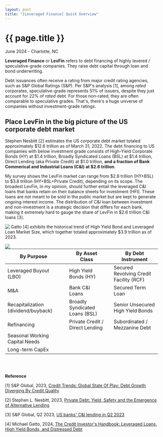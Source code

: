 ```yaml
---
layout: post
title: "[Leveraged Finance] Quick Overview"
---
```


{{ page.title }}
================

<p class="meta">June 2024 - Charlotte, NC</p>

**Leveraged Finance** or **LevFin** refers to debt financing of highly levered / speculative-grade companies. They raise debt capital through loan and bond underwriting. 

Debt issuances often receive a rating from major credit rating agencies, such as S&P Global Ratings (S&P). 
Per S&P's analysis [1], among *rated* corporates, speculative-grade represents 51% of issuers, despite they just account for 22% of *rated* debt. 
For those non-rated, they are often comparable to speculative grades. 
That's, there's a huge universe of companies without investment-grade ratings.

## Place LevFin in the big picture of the US corporate debt market

Stephen Nesbitt [2] estimates the US corporate debt market totaled approximately $12.6 trillion as of March 31, 2022. The debt financing to US companies with below investment grade consists of High-Yield Corporate Bonds (HY) at $1.4 trillion, Broadly Syndicated Loans (BSL) at $1.4 trillion, Direct Lending (aka Private Credit) at $1.0 trillion, **and a fraction of Bank Commerical and Industrial Loans (C&I) at $2.6 trillion**. 

My survey shows the LevFin market can range from $2.8 trillion (HY+BSL) to $3.8 trillion (HY+BSL+Private Credit), depending on its scope. The broadest LevFin, in my opinion, should further entail the leveraged C&I loans that banks retain on their balance sheets for investment (HFI). These loans are not meant to be sold in the public market but are kept to generate ongoing interest income. The distribution of C&I loan between investment and non-investment is a strategic decision that differs for each bank, making it extremely hard to gauge the share of LevFin in $2.6 trillion C&I loans [3].


<a>
  <img align="left" src="/images/posts_2024-06-01/corp_debt_breakdown.png" >
</a>


Gatto [4] exhibits the historical trend of High Yield Bond and Leveraged Loan Market Size, which together totaled approximately $3.9 trillion as of 2023. 

<a>
  <img align="left" src="/images/posts_2022-06-01/levfin_trend.png" >
</a>



| By Purpose || By Asset Class || By Debt Instrument |
|---|---|---|---|---|
| Leveraged Buyout (LBO)                   || High Yield Bonds (HY)  ||    Secured Revolving Credit Facility (RCF)    | 
| M&A                                      || Bank C&I Loans  ||  Secured Term Loan   | 
| Recapitalization (dividend/buyback)  || Broadly Syndicated Loans (BSL) || Senior Unsecured High Yield Bonds | 
| Refinancing                              || Private Credit / Direct Lending || Subordinated / Mezzanine Debt   | 
| Seasonal Working Capital Needs           ||  ||   | 
| Long-term CapEx|| || |


<br><br>


**Reference**

[1] S&P Global, 2023, [Credit Trends: Global State Of Play: Debt Growth Diverging By Credit Quality](https://www.spglobal.com/ratings/en/research/articles/230906-credit-trends-global-state-of-play-debt-growth-diverging-by-credit-quality-12835732)

[2] Stephen L. Nesbitt, 2023, [Private Debt: Yield, Safety and the Emergence of Alternative Lending](https://www.amazon.com/Private-Debt-Emergence-Alternative-Lending/dp/1119944392)

[3] S&P Global, Q2 2023, [US banks' C&I lending in Q2 2023](https://www.spglobal.com/marketintelligence/en/news-insights/latest-news-headlines/cautious-approach-by-borrowers-lenders-drag-us-banks-c-i-lending-in-q2-2023-77261573)

[4] Michael Gatto, 2024, [The Credit Investor's Handbook: Leveraged Loans, High Yield Bonds, and Distressed Debt](https://www.amazon.com/Credit-Investors-Handbook-Leveraged-Distressed/dp/1394196059)


